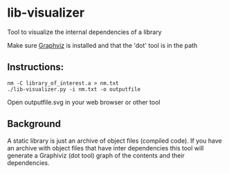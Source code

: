 # lib-visualizer
Tool to visualize the internal dependencies of a library

Make sure [Graphviz](https://graphviz.org) is installed and that the 'dot' tool is in the path

## Instructions:

    nm -C library_of_interest.a > nm.txt
    ./lib-visualizer.py -i nm.txt -o outputfile

Open outputfile.svg in your web browser or other tool

## Background
A static library is just an archive of object files (compiled code).
If you have an archive with object files that have inter dependencies this
tool will generate a Graphiviz (dot tool) graph of the contents and their dependencies.
